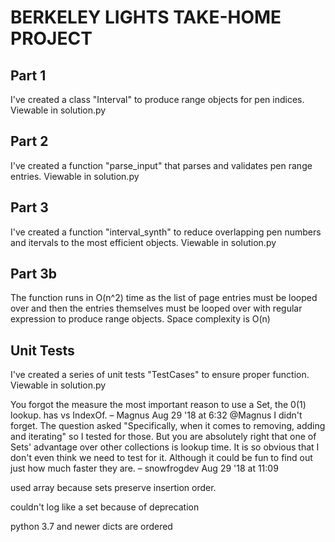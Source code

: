 # BERKELEY LIGHTS TAKE-HOME PROJECT

## Part 1
I've created a class "Interval" to produce range objects for pen indices. Viewable in solution.py

## Part 2
I've created a function "parse_input" that parses and validates pen range entries. Viewable in solution.py

## Part 3
I've created a function "interval_synth" to reduce overlapping pen numbers and itervals to the most efficient objects.  Viewable in solution.py

## Part 3b
The function runs in O(n^2) time as the list of page entries must be looped over and then the entries themselves must be looped over with regular expression to produce range objects. Space complexity is O(n)

## Unit Tests
I've created a series of unit tests "TestCases" to ensure proper function. Viewable in solution.py





You forgot the measure the most important reason to use a Set, the 0(1) lookup. has vs IndexOf. – Magnus Aug 29 '18 at 6:32 
@Magnus I didn't forget. The question asked "Specifically, when it comes to removing, adding and iterating" so I tested for those. But you are absolutely right that one of Sets' advantage over other collections is lookup time. It is so obvious that I don't even think we need to test for it. Although it could be fun to find out just how much faster they are. – snowfrogdev Aug 29 '18 at 11:09

used array because sets preserve insertion order.

couldn't log like a set because of deprecation

python 3.7 and newer dicts are ordered
